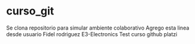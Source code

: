 # curso_git
Se clona repositorio para simular ambiente colaborativo
Agrego esta linea desde usuario Fidel rodriguez E3-Electronics
Test curso github platzi
